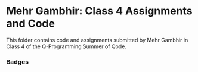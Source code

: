 # Mehr Gambhir: Class 4 Assignments and Code
This folder contains code and assignments submitted by Mehr Gambhir in Class 4 of the Q-Programming Summer of Qode.
### Badges